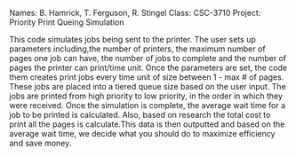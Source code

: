 Names: B. Hamrick, T. Ferguson, R. Stingel
Class: CSC-3710
Project: Priority Print Queing Simulation

This code simulates jobs being sent to the printer. The user sets up parameters including,the number of printers, the maximum number of pages one job can have, the number of jobs 
to complete and the number of pages the printer can print/time unit. Once the parameters 
are set, the code them creates print jobs every time unit of size between 1 - max # of pages. These jobs are placed into a tiered queue size based on the user input. 
The jobs are printed from high priority to low priority, in the order in which they were  received. Once the simulation is complete, the average wait time for a job to be printed 
is calculated. Also, based on research the total cost to print all the pages is calculate.This data is then outputted and based on the average wait time, we decide what you should do to maximize efficiency and save money. 
